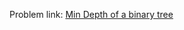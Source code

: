 Problem link: <a href = "https://www.interviewbit.com/old/problems/min-depth-of-binary-tree/">Min Depth of a binary tree</a>